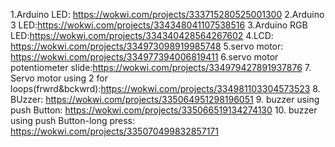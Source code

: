 1.Arduino LED: https://wokwi.com/projects/333715280525001300
2.Arduino 3 LED:https://wokwi.com/projects/334348041107538516
3.Arduino RGB LED:https://wokwi.com/projects/334340428564267602
4.LCD: https://wokwi.com/projects/334973098919985748
5.servo motor: https://wokwi.com/projects/334977394006819411
6.servo motor potentiometer slide:https://wokwi.com/projects/334979427891937876
7. Servo motor using 2 for loops(frwrd&bckwrd):https://wokwi.com/projects/334981103304573523
8. BUzzer: https://wokwi.com/projects/335064951298196051
9. buzzer using push Button: https://wokwi.com/projects/335066519134274130
10. buzzer using push Button-long press: https://wokwi.com/projects/335070499832857171
